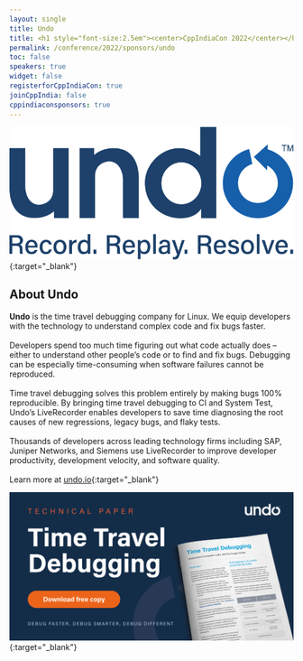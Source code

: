 ```yaml
---
layout: single
title: Undo
title: <h1 style="font-size:2.5em"><center>CppIndiaCon 2022</center></h1><center><p style="font-size:1.5em">Gold Sponsor
permalink: /conference/2022/sponsors/undo
toc: false
speakers: true
widget: false
registerforCppIndiaCon: true
joinCppIndia: false
cppindiaconsponsors: true
---
```


[![Undo](/conference/2022/sponsors/undo.png "Undo")](https://undo.io/?utm_source=cppindia&utm_medium=link&utm_campaign=about-undo){:target="_blank"}
<!-- <center> Modelling Silicon Dreams</center> -->
<!-- <h1 style="font-size:2em; color:blue"><center>Modelling Silicon Dreams</center></h1> -->

## About Undo
**Undo** is the time travel debugging company for Linux. We equip developers with the technology to understand complex code and fix bugs faster.<br><br>
Developers spend too much time figuring out what code actually does – either to understand other people’s code or to find and fix bugs. Debugging can be especially time-consuming when software failures cannot be reproduced. <br><br>
Time travel debugging solves this problem entirely by making bugs 100% reproducible. By bringing time travel debugging to CI and System Test, Undo’s LiveRecorder enables developers to save time diagnosing the root causes of new regressions, legacy bugs, and flaky tests.<br><br>
Thousands of developers across leading technology firms including SAP, Juniper Networks, and Siemens use LiveRecorder to improve developer productivity, development velocity, and software quality.
<br><br>
Learn more at [undo.io](https://undo.io/?utm_source=cppindia&utm_medium=link&utm_campaign=about-undo){:target="_blank"}

[![Undo](/conference/2022/sponsors/undo_tech_banner.jpg "Undo")](https://info.undo.io/time-travel-debugging-whitepaper?utm_source=cppindia&utm_medium=banner&utm_campaign=ttd-tech-paper){:target="_blank"}


<!-- [![CircuitSutra](/assets/images/www.png "CircuitSutra")](https://www.circuitsutra.com/){:target="_blank"}
[![CircuitSutra](/assets/images/linkedin.png "CircuitSutra")](https://www.linkedin.com/company/1013850/admin/){:target="_blank"}
[![CircuitSutra](/assets/images/facebook.jpg "CircuitSutra")](https://www.facebook.com/CircuitSutra/){:target="_blank"}
[![CircuitSutra](/assets/images/twitter.png "CircuitSutra")](https://twitter.com/CircuitSutra){:target="_blank"} -->
<!-- [Call For Speaker](/call_for_speakers) -->
<pre>















































</pre>